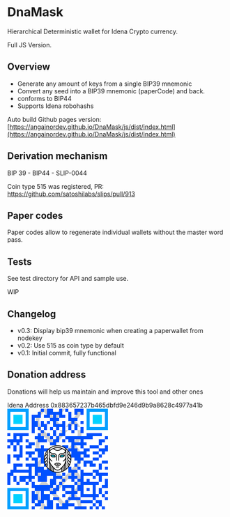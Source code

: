 # DnaMask

Hierarchical Deterministic wallet for Idena Crypto currency.

Full JS Version.


## Overview

- Generate any amount of keys from a single BIP39 mnemonic  
- Convert any seed into a BIP39 mnemonic (paperCode) and back.
- conforms to BIP44 
- Supports Idena robohashs

Auto build Github pages version: [https://angainordev.github.io/DnaMask/js/dist/index.html](https://angainordev.github.io/DnaMask/js/dist/index.html) 


## Derivation mechanism

BIP 39 - BIP44 - SLIP-0044

Coin type 515 was registered, PR:  
https://github.com/satoshilabs/slips/pull/913

## Paper codes

Paper codes allow to regenerate individual wallets without the master word pass.

## Tests 

See test directory for API and sample use.

WIP

## Changelog

- v0.3: Display bip39 mnemonic when creating a paperwallet from nodekey
- v0.2: Use 515 as coin type by default
- v0.1: Initial commit, fully functional

## Donation address

Donations will help us maintain and improve this tool and other ones

Idena Address
0x883657237b465dbfd9e246d9b9a8628c4977a41b  
![](https://github.com/AngainorDev/DnaMask/raw/master/angainor-pub.png)


